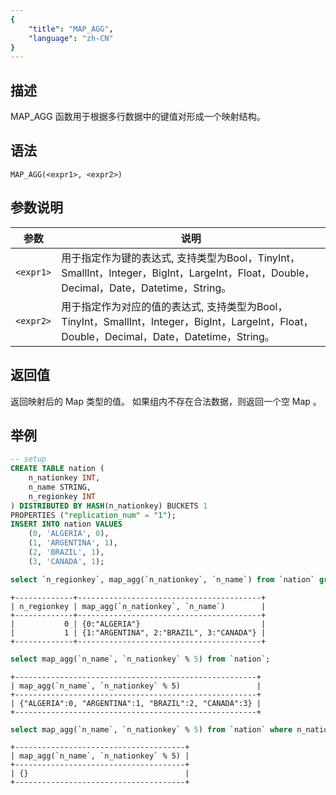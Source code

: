 ```yaml
---
{
    "title": "MAP_AGG",
    "language": "zh-CN"
}
---
```


## 描述

MAP_AGG 函数用于根据多行数据中的键值对形成一个映射结构。

## 语法

`MAP_AGG(<expr1>, <expr2>)`

## 参数说明

| 参数 | 说明 |
| -- | -- |
| `<expr1>` | 用于指定作为键的表达式, 支持类型为Bool，TinyInt，SmallInt，Integer，BigInt，LargeInt，Float，Double，Decimal，Date，Datetime，String。|
| `<expr2>` | 用于指定作为对应的值的表达式, 支持类型为Bool，TinyInt，SmallInt，Integer，BigInt，LargeInt，Float，Double，Decimal，Date，Datetime，String。 |

## 返回值

返回映射后的 Map 类型的值。
如果组内不存在合法数据，则返回一个空 Map 。

## 举例

```sql
-- setup
CREATE TABLE nation (
    n_nationkey INT,
    n_name STRING,
    n_regionkey INT
) DISTRIBUTED BY HASH(n_nationkey) BUCKETS 1
PROPERTIES ("replication_num" = "1");
INSERT INTO nation VALUES
    (0, 'ALGERIA', 0),
    (1, 'ARGENTINA', 1),
    (2, 'BRAZIL', 1),
    (3, 'CANADA', 1);
```

```sql
select `n_regionkey`, map_agg(`n_nationkey`, `n_name`) from `nation` group by `n_regionkey`;
```

```text
+-------------+-----------------------------------------+
| n_regionkey | map_agg(`n_nationkey`, `n_name`)        |
+-------------+-----------------------------------------+
|           0 | {0:"ALGERIA"}                           |
|           1 | {1:"ARGENTINA", 2:"BRAZIL", 3:"CANADA"} |
+-------------+-----------------------------------------+
```

```sql
select map_agg(`n_name`, `n_nationkey` % 5) from `nation`;
```

```text
+------------------------------------------------------+
| map_agg(`n_name`, `n_nationkey` % 5)                 |
+------------------------------------------------------+
| {"ALGERIA":0, "ARGENTINA":1, "BRAZIL":2, "CANADA":3} |
+------------------------------------------------------+
```

```sql
select map_agg(`n_name`, `n_nationkey` % 5) from `nation` where n_nationkey is null;
```

```text
+--------------------------------------+
| map_agg(`n_name`, `n_nationkey` % 5) |
+--------------------------------------+
| {}                                   |
+--------------------------------------+
```


